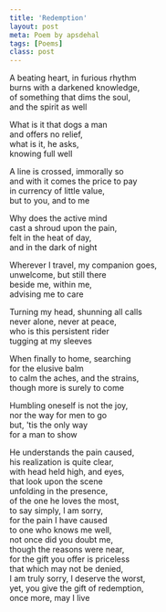 ```yaml
---
title: 'Redemption'
layout: post
meta: Poem by apsdehal
tags: [Poems] 
class: post
---
```


A beating heart, in furious rhythm<br/>
burns with a darkened knowledge,<br/>
of something that dims the soul,<br/>
and the spirit as well<br/>

What is it that dogs a man<br/>
and offers no relief,<br/>
what is it, he asks,<br/>
knowing full well

A line is crossed, immorally so<br/>
and with it comes the price to pay<br/>
in currency of little value,<br/>
but to you, and to me

Why does the active mind<br/>
cast a shroud upon the pain,<br/>
felt in the heat of day,<br/>
and in the dark of night

Wherever I travel, my companion goes,<br/>
unwelcome, but still there<br/>
beside me, within me,<br/>
advising me to care

Turning my head, shunning all calls<br/>
never alone, never at peace,<br/>
who is this persistent rider<br/>
tugging at my sleeves

When finally to home, searching<br/>
for the elusive balm<br/>
to calm the aches, and the strains,<br/>
though more is surely to come

Humbling oneself is not the joy,<br/>
nor the way for men to go<br/>
but, 'tis the only way<br/>
for a man to show

He understands the pain caused,<br/>
his realization is quite clear,<br/>
with head held high, and eyes,<br/>
that look upon the scene<br/>
unfolding in the presence,<br/>
of the one he loves the most,<br/>
to say simply, I am sorry,<br/>
for the pain I have caused<br/>
to one who knows me well,<br/>
not once did you doubt me,<br/>
though the reasons were near,<br/>
for the gift you offer is priceless<br/>
that which may not be denied,<br/>
I am truly sorry, I deserve the worst,<br/>
yet, you give the gift of redemption,<br/>
once more, may I live